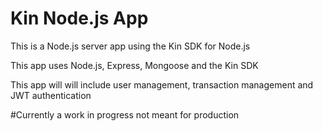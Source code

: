 # Kin Node.js App

This is a Node.js server app using the Kin SDK for Node.js

This app uses Node.js, Express, Mongoose and the Kin SDK

This app will will include user management, transaction management and JWT authentication

#Currently a work in progress not meant for production
